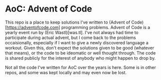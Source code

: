 # AoC: Advent of Code

This repo is a place to keep solutions I've written to (Advent of
Code)[https://adventofcode.com] programming problems. Advent of Code is a yearly
event run by (Eric Wastl)[was.tl]. I've not always had time to participate
during actual advent, but I come back to the problems occaisionally, especially
if I want to give a newly discovered language a workout. Given this, don't
expect the solutions given to be good (whatever that means), or the code to be
ideomatic or well thought through. The code is shared publicly for the interest
of anybody who might happen to drop by.

Not all the code I've written for AoC over the years is here. Some is in other
repos, and some was kept locally and may even now be lost.
